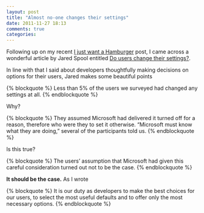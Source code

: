 ```yaml
---
layout: post
title: "Almost no-one changes their settings"
date: 2011-11-27 18:13
comments: true
categories: 
---
```


Following up on my recent [I just want a Hamburger](https://hiltmon.com/blog/2011/11/25/i-just-want-a-hamburger/) post, I came across a wonderful article by Jared Spool entitled [Do users change their settings?](http://www.uie.com/brainsparks/2011/09/14/do-users-change-their-settings/).

In line with that I said about developers thoughtfully making decisions on options for their users, Jared makes some beautiful points

{% blockquote %}
Less than 5% of the users we surveyed had changed any settings at all.
{% endblockquote %}

Why?

{% blockquote %}
They assumed Microsoft had delivered it turned off for a reason, therefore who were they to set it otherwise. “Microsoft must know what they are doing,” several of the participants told us.
{% endblockquote %}

Is this true?

{% blockquote %}
The users’ assumption that Microsoft had given this careful consideration turned out not to be the case.
{% endblockquote %}

**It should be the case.**  As I wrote

{% blockquote %}
It is our duty as developers to make the best choices for our users, to select the most useful defaults and to offer only the most necessary options.
{% endblockquote %}
